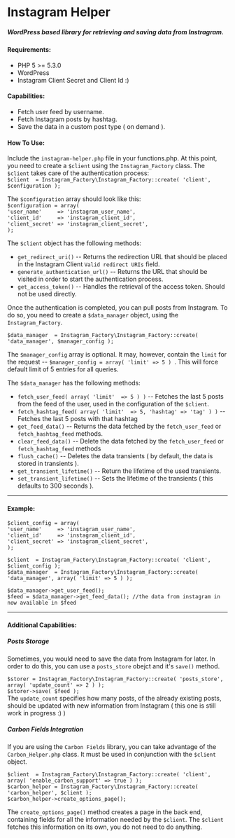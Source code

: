 # Instagram Helper
##### WordPress based library for retrieving and saving data from Instragram.

#### Requirements:
  * PHP 5 >= 5.3.0
  * WordPress
  * Instagram Client Secret and Client Id :)

#### Capabilities:
  * Fetch user feed by username.
  * Fetch Instagram posts by hashtag.
  * Save the data in a custom post type ( on demand ). 

#### How To Use:
Include the `instagram-helper.php` file in your functions.php.
At this point, you need to create a `$client` using the `Instagram_Factory` class. The `$client` takes care of the authentication process:  
`$client  = Instagram_Factory\Instagram_Factory::create( 'client', $configuration );`  

The `$configuration` array should look like this:  
`$configuration = array(`  
    `'user_name'     => 'instagram_user_name',`  
    `'client_id'     => 'instagram_client_id',`  
    `'client_secret' => 'instagram_client_secret',`  
`);`

The `$client` object has the following methods:  
  * `get_redirect_uri()` -- Returns the redirection URL that should be placed in the Instagram Client `Valid redirect URIs` field.
  * `generate_authentication_url()` -- Returns the URL that should be visited in order to start the authentication process.
  * `get_access_token()` -- Handles the retrieval of the access token. Should not be used directly.
  
Once the authentication is completed, you can pull posts from Instagram. To do so, you need to create a `$data_manager` object, using the `Instagram_Factory`.  

`$data_manager  = Instagram_Factory\Instagram_Factory::create( 'data_manager', $manager_config );`  

The `$manager_config` array is optional. It may, however, contain the `limit` for the request -- `$manager_config = array( 'limit' => 5 ) `. This will force default limit of 5 entries for all queries.

The `$data_manager` has the following methods:
  * `fetch_user_feed( array( 'limit'  => 5 ) )` -- Fetches the last 5 posts from the feed of the user, used in the configuration of the `$client`.
  * `fetch_hashtag_feed( array( 'limit'  => 5, 'hashtag' => 'tag' ) )` -- Fetches the last 5 posts with that hashtag
  * `get_feed_data()` -- Returns the data fetched by the `fetch_user_feed` or `fetch_hashtag_feed` methods.
  * `clear_feed_data()` -- Delete the data fetched by the `fetch_user_feed` or `fetch_hashtag_feed` methods
  * `flush_cache()` -- Deletes the data transients ( by default, the data is stored in transients ).
  * `get_transient_lifetime()` -- Return the lifetime of the used transients.
  * `set_transient_lifetime()` -- Sets the lifetime of the transients ( this defaults to 300 seconds ).

---
#### Example:
`$client_config = array(`  
    `'user_name'     => 'instagram_user_name',`  
    `'client_id'     => 'instagram_client_id',`  
    `'client_secret' => 'instagram_client_secret',`  
`);`

`$client  = Instagram_Factory\Instagram_Factory::create( 'client', $client_config );`  
`$data_manager  = Instagram_Factory\Instagram_Factory::create( 'data_manager', array( 'limit' => 5 ) );`

`$data_manager->get_user_feed();`  
`$feed = $data_manager->get_feed_data(); //the data from instagram in now available in $feed`

---
#### Additional Capabilities:
##### Posts Storage
Sometimes, you would need to save the data from Instagram for later. In order to do this, you can use a `posts_store` obejct and it's `save()` method.

`$storer = Instagram_Factory\Instagram_Factory::create( 'posts_store', array( 'update_count' => 2 ) );`  
`$storer->save( $feed );`  
The `update_count` specifies how many posts, of the already existing posts, should be updated with new information from Instagram ( this one is still work in progress :) )

##### Carbon Fields Integration
If you are using the `Carbon Fields` library, you can take advantage of the `Carbon_Helper.php` class. It must be used in conjunction with the `$client` object. 

`$client  = Instagram_Factory\Instagram_Factory::create( 'client', array( 'enable_carbon_support' => true ) );`  
`$carbon_helper = Instagram_Factory\Instagram_Factory::create( 'carbon_helper', $client );`  
`$carbon_helper->create_options_page();`  

The `create_options_page()` method creates a page in the back end, containing fields for all the information needed by the `$client`. The `$client` fetches this information on its own, you do not need to do anything.
